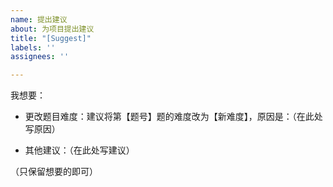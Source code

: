 ```yaml
---
name: 提出建议
about: 为项目提出建议
title: "[Suggest]"
labels: ''
assignees: ''

---
```


我想要：

- 更改题目难度：建议将第【题号】题的难度改为【新难度】，原因是：（在此处写原因）

- 其他建议：（在此处写建议）

（只保留想要的即可）
